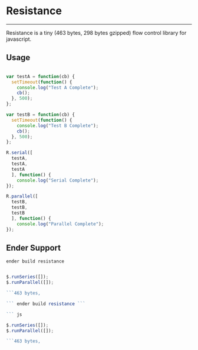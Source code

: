 # Resistance
----
Resistance is a tiny (463 bytes, 298 bytes gzipped) flow control library for javascript.

## Usage

``` js

var testA = function(cb) {
  setTimeout(function() {
    console.log("Test A Complete");
    cb();
  }, 500);
};

var testB = function(cb) {
  setTimeout(function() {
    console.log("Test B Complete");
    cb();
  }, 500);
};

R.serial([
  testA,
  testA,
  testA
  ], function() {
    console.log("Serial Complete");
});

R.parallel([
  testB,
  testB,
  testB
  ], function() {
    console.log("Parallel Complete");
});

```

## Ender Support

``` ender build resistance ```

``` js

$.runSeries([]);
$.runParallel([]);

```463 bytes, 

``` ender build resistance ```

``` js

$.runSeries([]);
$.runParallel([]);

```463 bytes, 
